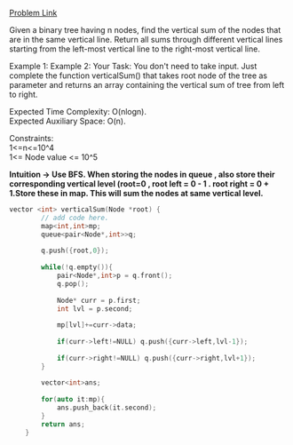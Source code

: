 [Problem Link](https://www.geeksforgeeks.org/problems/vertical-sum/1)<br>

Given a binary tree having n nodes, find the vertical sum of the nodes that are in the same vertical line. Return all sums through different vertical lines starting from the left-most vertical line to the right-most vertical line.<br>

Example 1:
Example 2:
Your Task:
You don't need to take input. Just complete the function verticalSum() that takes root node of the tree as parameter and returns an array containing the vertical sum of tree from left to right.<br>

Expected Time Complexity: O(nlogn).<br>
Expected Auxiliary Space: O(n).<br>

Constraints:<br>
1<=n<=10^4<br>
1<= Node value <= 10^5<br>

__Intuition -> Use BFS. When storing the nodes in queue , also store their corresponding vertical level (root=0 , root left = 0 - 1 . root right = 0 + 1.Store these in map. This will sum the nodes at same vertical level.__

```C++
vector <int> verticalSum(Node *root) {
        // add code here.
        map<int,int>mp;
        queue<pair<Node*,int>>q;
        
        q.push({root,0});
        
        while(!q.empty()){
            pair<Node*,int>p = q.front();
            q.pop();
            
            Node* curr = p.first;
            int lvl = p.second;
            
            mp[lvl]+=curr->data;
            
            if(curr->left!=NULL) q.push({curr->left,lvl-1});
            
            if(curr->right!=NULL) q.push({curr->right,lvl+1});
        }
        
        vector<int>ans;
        
        for(auto it:mp){
            ans.push_back(it.second);
        }
        return ans;
    }
```
